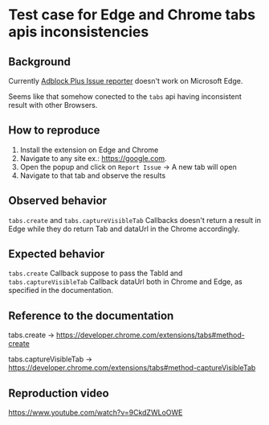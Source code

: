 # Test case for Edge and Chrome tabs apis inconsistencies

## Background 
Currently [Adblock Plus Issue reporter](https://issues.adblockplus.org/ticket/7175) doesn't work on Microsoft Edge.

Seems like that somehow conected to the `tabs` api having inconsistent result with other Browsers.

## How to reproduce

1. Install the extension on Edge and Chrome
2. Navigate to any site ex.: https://google.com.
3. Open the popup and click on `Report Issue` -> A new tab will open
4. Navigate to that tab and observe the results

## Observed behavior

`tabs.create` and `tabs.captureVisibleTab` Callbacks doesn't return a result in Edge while they do return Tab and dataUrl in the Chrome accordingly.

## Expected behavior

`tabs.create` Callback suppose to pass the TabId and `tabs.captureVisibleTab` Callback dataUrl both in Chrome and Edge, as specified in the documentation.


## Reference to the documentation

tabs.create -> https://developer.chrome.com/extensions/tabs#method-create

tabs.captureVisibleTab -> https://developer.chrome.com/extensions/tabs#method-captureVisibleTab

## Reproduction video

https://www.youtube.com/watch?v=9CkdZWLoOWE
